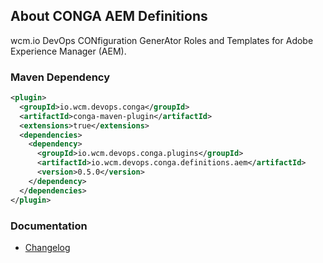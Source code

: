 ## About CONGA AEM Definitions

wcm.io DevOps CONfiguration GenerAtor Roles and Templates for Adobe Experience Manager (AEM).


### Maven Dependency

```xml
<plugin>
  <groupId>io.wcm.devops.conga</groupId>
  <artifactId>conga-maven-plugin</artifactId>
  <extensions>true</extensions>
  <dependencies>
    <dependency>
      <groupId>io.wcm.devops.conga.plugins</groupId>
      <artifactId>io.wcm.devops.conga.definitions.aem</artifactId>
      <version>0.5.0</version>
    </dependency>
  </dependencies>
</plugin>
```

### Documentation

* [Changelog][changelog]


[changelog]: changes-report.html
